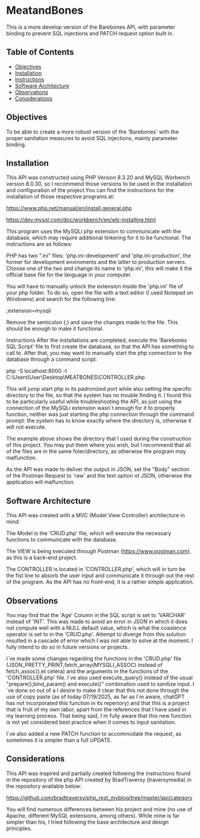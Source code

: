 # MeatandBones
This is a more develop version of the Barebones API, with parameter binding to prevent SQL injections and PATCH request option built in.

## Table of Contents
- [Objectives](#objectives)
- [Installation](#installation)
- [Instructions](#instructions)
- [Software Architecture](#software-architecture)
- [Observations](#observations)
- [Considerations](#considerations)

## Objectives
To be able to create a more robust version of the 'Barebones' with the proper sanitation measures to avoid SQL injections, mainly parameter binding. 

## Installation
This API was constructed using PHP Version 8.3.20 and MySQL Worbench version 8.0.30, so I recommend those versions to be used in the installation and configuration of the project.You can find the instructions for the installation of those respective programs at:

https://www.php.net/manual/en/install.general.php

https://dev.mysql.com/doc/workbench/en/wb-installing.html

This program uses the MySQLi php extension to communicate with the database, which may require additional tinkering for it to be functional. The instructions are as follows:

PHP has two ".ini" files: 'php.ini-development' and 'php.ini-production', the former for development enviroments and the latter to production servers. Choose one of the two and change its name to 'php.ini', this will make it the official base file for the language in your computer.

You will have to manually unlock the extension inside the 'php.ini' file of your php folder. To do so, open the file with a text editor (I used Notepad on Windowns) and search for the following line:

;extension=mysqli

Remove the semicolon (;) and save the changes made to the file. This should be enough to make it functional.

Instructions
After the installations are completed, execute the 'Barebones SQL Script' file to first create the database, so that the API has something to call to. After that, you may want to manually start the php connection to the database through a command script:

php -S localhost:8000 -t C:\Users\User\Desktop\MEATBONES\CONTROLLER.php

This will jump start php in its padronized port while also setting the specific directory to the file, so that the system has no trouble finding it. I found this to be particularly useful while troubleshooting the API, as just using the connection of the MySQLi extension wasn´t enough for it to properly function, neither was just starting the php connection through the command prompt: the system has to know exactly where the directory is, otherwise it will not execute.

The example above shows the directory that I used during the construction of this project. You may put them where you wish, but I recommend that all of the files are in the same foler/directory, as otherwise the program may malfunction.

As the API was made to deliver the output in JSON, set the "Body" section of the Postman Request to 'raw' and the text option ot JSON, otherwise the application will malfunction.

## Software Architecture
This API was created with a MVC (Model View Controller) architecture in mind:

The Model is the 'CRUD.php' file, which will execute the necessary functions to communicate with the database.

The VIEW is being executed through Postman (https://www.postman.com), as this is a back-end project.

The CONTROLLER is located in 'CONTROLLER.php', which will in turn be the fist line to absorb the user input and communicate it through out the rest of the program. As the API has no front-end, it is a rather simple application.

## Observations
You may find that the 'Age' Column in the SQL script is set to 'VARCHAR' instead of 'INT'. This was made to avoid an error in JSON in which it does not compute well with a NULL default value, which is what the coaslence operator is set to in the 'CRUD.php'. Attempt to diverge from this solution resulted in a cascade of error which I was not able to solve at the moment. I fully intend to do so in future versions or projects.

I´ve made some changes regarding the functions in the 'CRUD.php' file (JSON_PRETTY_PRINT,fetch_array(MYSQLI_ASSOC) instead of fetch_assoc(),et cetera) and the arguments in the functions of the 'CONTROLLER.php' file. I´ve also used execute_query() instead of the usual "prepare(),bind_param() and execute()" combination used to sanitize input. I´ve done so out of a I desire to make it clear that this not done through the use of copy paste (as of today 07/19/2025, as far as I´m aware, chatGPT has not incorporated this function in its repertory) and that this is a project that is fruit of my own labor, apart from the references that I have used in my learning process. That being said, I´m fully aware that this new function is not yet considered best practice when it comes to input sanitation.

I´ve also added a new PATCH function to accommodate the request, as sometimes it is simpler than a full UPDATE. 

## Considerations
This API was inspired and partially created following the instructions found in the repository of the php API created by BradTraversy (traversymedia) in the repository available below:

https://github.com/bradtraversy/php_rest_myblog/tree/master/api/category

You will find numerous differences between his project and mine (no use of Apache, different MySQL extensions, among others). While mine is far simpler than his, I tried following the base architecture and design principles.
